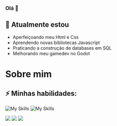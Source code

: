 ### Olá 👋

## 🌱 Atualmente estou

- Aperfeiçoando meu Html e Css
- Aprendendo novas bibliotecas Javascript
- Praticando a construção de databases em SQL
- Melhorando meu gamedev no Godot

# Sobre mim
## ⚡ Minhas habilidades:

![My Skills](https://skills.thijs.gg/icons?i=js,php,mysql,html,css,tailwind,cpp,cs,lua)
![My Skills](https://skills.thijs.gg/icons?i=linux,vscode,dotnet,unity,godot,git,py,nodejs,mongo,arduino)

![](https://img.shields.io/badge/currently-online-brightgreen)
![](https://img.shields.io/badge/always-learning-brightgreen)
![](https://img.shields.io/badge/never-surrendering-red)
